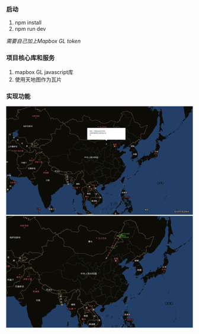 ### 启动
1. npm install
2. npm run dev

*需要自己加上Mapbox GL token*
### 项目核心库和服务
1. mapbox GL javascript库
2. 使用天地图作为瓦片
### 实现功能

![img](https://github.com/spring011/gis_map/blob/main/src/images/gis_map1.png?raw=true)
![img](https://github.com/spring011/gis_map/blob/main/src/images/gis_map2.png?raw=true)
